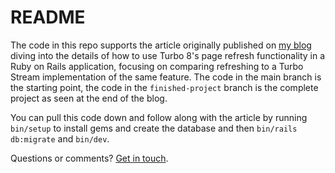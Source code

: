 # README

The code in this repo supports the article originally published on [my blog](https://www.colby.so/posts/turbo-8-morphing-refreshes-on-rails) diving into the details of how to use Turbo 8's page refresh functionality in a Ruby on Rails application, focusing on comparing refreshing to a Turbo Stream implementation of the same feature. The code in the main branch is the starting point, the code in the `finished-project` branch is the complete project as seen at the end of the blog.

You can pull this code down and follow along with the article by running `bin/setup` to install gems and create the database and then `bin/rails db:migrate` and `bin/dev`.

Questions or comments? [Get in touch](https://www.colby.so/about).

